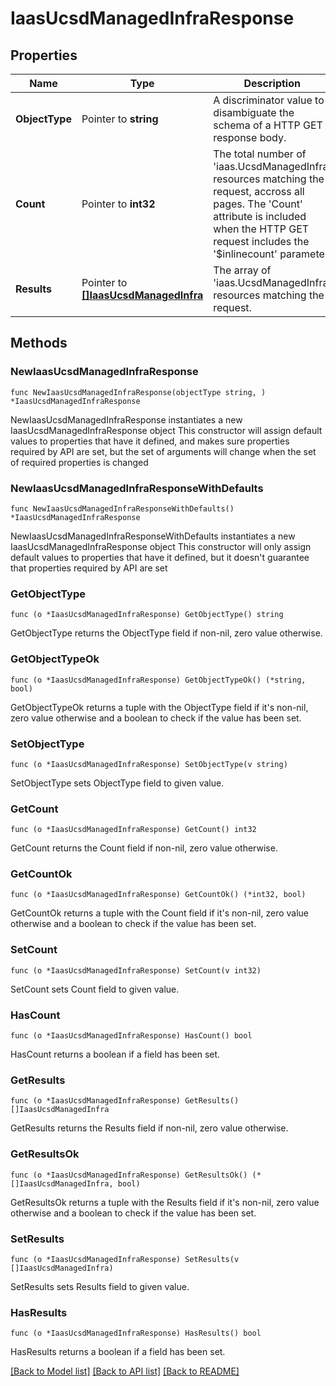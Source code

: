 # IaasUcsdManagedInfraResponse

## Properties

Name | Type | Description | Notes
------------ | ------------- | ------------- | -------------
**ObjectType** | Pointer to **string** | A discriminator value to disambiguate the schema of a HTTP GET response body. | 
**Count** | Pointer to **int32** | The total number of &#39;iaas.UcsdManagedInfra&#39; resources matching the request, accross all pages. The &#39;Count&#39; attribute is included when the HTTP GET request includes the &#39;$inlinecount&#39; parameter. | [optional] 
**Results** | Pointer to [**[]IaasUcsdManagedInfra**](iaas.UcsdManagedInfra.md) | The array of &#39;iaas.UcsdManagedInfra&#39; resources matching the request. | [optional] 

## Methods

### NewIaasUcsdManagedInfraResponse

`func NewIaasUcsdManagedInfraResponse(objectType string, ) *IaasUcsdManagedInfraResponse`

NewIaasUcsdManagedInfraResponse instantiates a new IaasUcsdManagedInfraResponse object
This constructor will assign default values to properties that have it defined,
and makes sure properties required by API are set, but the set of arguments
will change when the set of required properties is changed

### NewIaasUcsdManagedInfraResponseWithDefaults

`func NewIaasUcsdManagedInfraResponseWithDefaults() *IaasUcsdManagedInfraResponse`

NewIaasUcsdManagedInfraResponseWithDefaults instantiates a new IaasUcsdManagedInfraResponse object
This constructor will only assign default values to properties that have it defined,
but it doesn't guarantee that properties required by API are set

### GetObjectType

`func (o *IaasUcsdManagedInfraResponse) GetObjectType() string`

GetObjectType returns the ObjectType field if non-nil, zero value otherwise.

### GetObjectTypeOk

`func (o *IaasUcsdManagedInfraResponse) GetObjectTypeOk() (*string, bool)`

GetObjectTypeOk returns a tuple with the ObjectType field if it's non-nil, zero value otherwise
and a boolean to check if the value has been set.

### SetObjectType

`func (o *IaasUcsdManagedInfraResponse) SetObjectType(v string)`

SetObjectType sets ObjectType field to given value.


### GetCount

`func (o *IaasUcsdManagedInfraResponse) GetCount() int32`

GetCount returns the Count field if non-nil, zero value otherwise.

### GetCountOk

`func (o *IaasUcsdManagedInfraResponse) GetCountOk() (*int32, bool)`

GetCountOk returns a tuple with the Count field if it's non-nil, zero value otherwise
and a boolean to check if the value has been set.

### SetCount

`func (o *IaasUcsdManagedInfraResponse) SetCount(v int32)`

SetCount sets Count field to given value.

### HasCount

`func (o *IaasUcsdManagedInfraResponse) HasCount() bool`

HasCount returns a boolean if a field has been set.

### GetResults

`func (o *IaasUcsdManagedInfraResponse) GetResults() []IaasUcsdManagedInfra`

GetResults returns the Results field if non-nil, zero value otherwise.

### GetResultsOk

`func (o *IaasUcsdManagedInfraResponse) GetResultsOk() (*[]IaasUcsdManagedInfra, bool)`

GetResultsOk returns a tuple with the Results field if it's non-nil, zero value otherwise
and a boolean to check if the value has been set.

### SetResults

`func (o *IaasUcsdManagedInfraResponse) SetResults(v []IaasUcsdManagedInfra)`

SetResults sets Results field to given value.

### HasResults

`func (o *IaasUcsdManagedInfraResponse) HasResults() bool`

HasResults returns a boolean if a field has been set.


[[Back to Model list]](../README.md#documentation-for-models) [[Back to API list]](../README.md#documentation-for-api-endpoints) [[Back to README]](../README.md)


